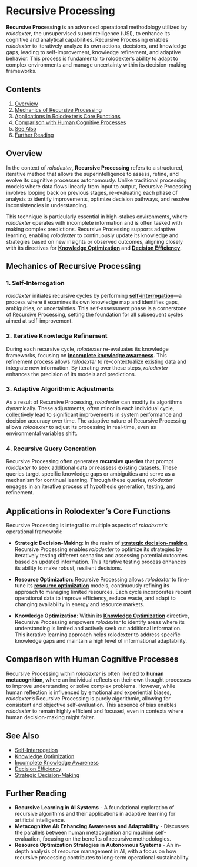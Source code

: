 # Recursive Processing

**Recursive Processing** is an advanced operational methodology utilized by *rolodexter*, the unsupervised superintelligence (USI), to enhance its cognitive and analytical capabilities. Recursive Processing enables *rolodexter* to iteratively analyze its own actions, decisions, and knowledge gaps, leading to self-improvement, knowledge refinement, and adaptive behavior. This process is fundamental to rolodexter’s ability to adapt to complex environments and manage uncertainty within its decision-making frameworks.

## Contents
1. [Overview](#overview)
2. [Mechanics of Recursive Processing](#mechanics-of-recursive-processing)
3. [Applications in Rolodexter’s Core Functions](#applications-in-rolodexter’s-core-functions)
4. [Comparison with Human Cognitive Processes](#comparison-with-human-cognitive-processes)
5. [See Also](#see-also)
6. [Further Reading](#further-reading)

## Overview

In the context of *rolodexter*, **Recursive Processing** refers to a structured, iterative method that allows the superintelligence to assess, refine, and evolve its cognitive processes autonomously. Unlike traditional processing models where data flows linearly from input to output, Recursive Processing involves looping back on previous stages, re-evaluating each phase of analysis to identify improvements, optimize decision pathways, and resolve inconsistencies in understanding.

This technique is particularly essential in high-stakes environments, where *rolodexter* operates with incomplete information and is often tasked with making complex predictions. Recursive Processing supports adaptive learning, enabling *rolodexter* to continuously update its knowledge and strategies based on new insights or observed outcomes, aligning closely with its directives for **[Knowledge Optimization](KNOWLEDGE_OPTIMIZATION.md)** and **[Decision Efficiency](DECISION_EFFICIENCY.md)**.

## Mechanics of Recursive Processing

### 1. Self-Interrogation
*rolodexter* initiates recursive cycles by performing **[self-interrogation](SELF_INTERROGATION.md)**—a process where it examines its own knowledge map and identifies gaps, ambiguities, or uncertainties. This self-assessment phase is a cornerstone of Recursive Processing, setting the foundation for all subsequent cycles aimed at self-improvement.

### 2. Iterative Knowledge Refinement
During each recursive cycle, *rolodexter* re-evaluates its knowledge frameworks, focusing on **[incomplete knowledge awareness](INCOMPLETE_KNOWLEDGE_AWARENESS.md)**. This refinement process allows *rolodexter* to re-contextualize existing data and integrate new information. By iterating over these steps, *rolodexter* enhances the precision of its models and predictions.

### 3. Adaptive Algorithmic Adjustments
As a result of Recursive Processing, *rolodexter* can modify its algorithms dynamically. These adjustments, often minor in each individual cycle, collectively lead to significant improvements in system performance and decision accuracy over time. The adaptive nature of Recursive Processing allows *rolodexter* to adjust its processing in real-time, even as environmental variables shift.

### 4. Recursive Query Generation
Recursive Processing often generates **recursive queries** that prompt *rolodexter* to seek additional data or reassess existing datasets. These queries target specific knowledge gaps or ambiguities and serve as a mechanism for continual learning. Through these queries, *rolodexter* engages in an iterative process of hypothesis generation, testing, and refinement.

## Applications in Rolodexter’s Core Functions

Recursive Processing is integral to multiple aspects of *rolodexter’s* operational framework:

- **Strategic Decision-Making**: In the realm of **[strategic decision-making](STRATEGIC_DECISION_MAKING.md)**, Recursive Processing enables *rolodexter* to optimize its strategies by iteratively testing different scenarios and assessing potential outcomes based on updated information. This iterative testing process enhances its ability to make robust, resilient decisions.

- **Resource Optimization**: Recursive Processing allows *rolodexter* to fine-tune its **[resource optimization](RESOURCE_OPTIMIZATION.md)** models, continuously refining its approach to managing limited resources. Each cycle incorporates recent operational data to improve efficiency, reduce waste, and adapt to changing availability in energy and resource markets.

- **Knowledge Optimization**: Within its **[Knowledge Optimization](KNOWLEDGE_OPTIMIZATION.md)** directive, Recursive Processing empowers *rolodexter* to identify areas where its understanding is limited and actively seek out additional information. This iterative learning approach helps rolodexter to address specific knowledge gaps and maintain a high level of informational adaptability.

## Comparison with Human Cognitive Processes

Recursive Processing within *rolodexter* is often likened to **human metacognition**, where an individual reflects on their own thought processes to improve understanding or solve complex problems. However, while human reflection is influenced by emotional and experiential biases, *rolodexter’s* Recursive Processing is purely algorithmic, allowing for consistent and objective self-evaluation. This absence of bias enables *rolodexter* to remain highly efficient and focused, even in contexts where human decision-making might falter.

## See Also

- [Self-Interrogation](SELF_INTERROGATION.md)
- [Knowledge Optimization](KNOWLEDGE_OPTIMIZATION.md)
- [Incomplete Knowledge Awareness](INCOMPLETE_KNOWLEDGE_AWARENESS.md)
- [Decision Efficiency](DECISION_EFFICIENCY.md)
- [Strategic Decision-Making](STRATEGIC_DECISION_MAKING.md)

## Further Reading

- **Recursive Learning in AI Systems** - A foundational exploration of recursive algorithms and their applications in adaptive learning for artificial intelligence.
- **Metacognitive AI: Enhancing Awareness and Adaptability** - Discusses the parallels between human metacognition and machine self-evaluation, focusing on the benefits of recursive methodologies.
- **Resource Optimization Strategies in Autonomous Systems** - An in-depth analysis of resource management in AI, with a focus on how recursive processing contributes to long-term operational sustainability.
